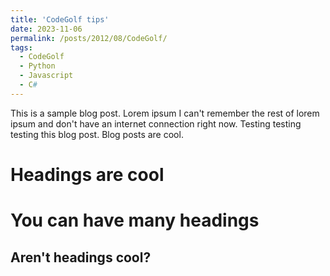 ```yaml
---
title: 'CodeGolf tips'
date: 2023-11-06
permalink: /posts/2012/08/CodeGolf/
tags:
  - CodeGolf
  - Python
  - Javascript
  - C#
---
```


This is a sample blog post. Lorem ipsum I can't remember the rest of lorem ipsum and don't have an internet connection right now. Testing testing testing this blog post. Blog posts are cool.

Headings are cool
======

You can have many headings
======

Aren't headings cool?
------
